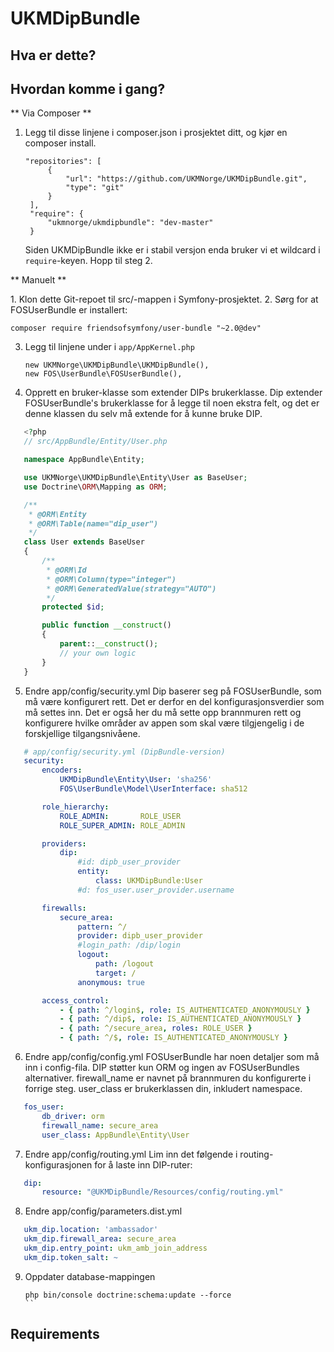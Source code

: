 UKMDipBundle
========================

Hva er dette?
-------------

Hvordan komme i gang?
---------------------

** Via Composer **

1.
   Legg til disse linjene i composer.json i prosjektet ditt, og kjør en composer install.

   ```composer
   "repositories": [
        {
            "url": "https://github.com/UKMNorge/UKMDipBundle.git",
            "type": "git"
        }
    ],
    "require": {
    	"ukmnorge/ukmdipbundle": "dev-master"
    }

   ``` 
   Siden UKMDipBundle ikke er i stabil versjon enda bruker vi et wildcard i `require`-keyen.
   Hopp til steg 2.

** Manuelt **

1. Klon dette Git-repoet til src/-mappen i Symfony-prosjektet.
2. Sørg for at FOSUserBundle er installert:

   `composer require friendsofsymfony/user-bundle "~2.0@dev"`

3. Legg til linjene under i `app/AppKernel.php`

   ```
   new UKMNorge\UKMDipBundle\UKMDipBundle(),
   new FOS\UserBundle\FOSUserBundle(),
   ```

4. Opprett en bruker-klasse som extender DIPs brukerklasse. 
   Dip extender FOSUserBundle's brukerklasse for å legge til noen ekstra felt, og det er denne klassen du selv må extende for å kunne bruke DIP.

 ```php
	<?php
	// src/AppBundle/Entity/User.php

	namespace AppBundle\Entity;

	use UKMNorge\UKMDipBundle\Entity\User as BaseUser;
	use Doctrine\ORM\Mapping as ORM;

	/**
	 * @ORM\Entity
	 * @ORM\Table(name="dip_user")
	 */
	class User extends BaseUser
	{
		/**
	     * @ORM\Id
	     * @ORM\Column(type="integer")
	     * @ORM\GeneratedValue(strategy="AUTO")
	     */
	    protected $id;

	    public function __construct()
	    {
	        parent::__construct();
	        // your own logic
	    }
	}

 ```

5. Endre app/config/security.yml
   Dip baserer seg på FOSUserBundle, som må være konfigurert rett. Det er derfor en del konfigurasjonsverdier som må settes inn.
   Det er også her du må sette opp brannmuren rett og konfigurere hvilke områder av appen som skal være tilgjengelig i de forskjellige tilgangsnivåene.

 ```yaml
    # app/config/security.yml (DipBundle-version)
    security:
	    encoders:
	        UKMDipBundle\Entity\User: 'sha256'
	        FOS\UserBundle\Model\UserInterface: sha512

	    role_hierarchy:
	        ROLE_ADMIN:       ROLE_USER
	        ROLE_SUPER_ADMIN: ROLE_ADMIN

	    providers:
	        dip:
	            #id: dipb_user_provider
	            entity:
	                class: UKMDipBundle:User
	            #d: fos_user.user_provider.username

	    firewalls:
	        secure_area:
	            pattern: ^/
	            provider: dipb_user_provider
	            #login_path: /dip/login
	            logout:
	                path: /logout
	                target: /
	            anonymous: true

	    access_control:
	        - { path: ^/login$, role: IS_AUTHENTICATED_ANONYMOUSLY }
	        - { path: ^/dip$, role: IS_AUTHENTICATED_ANONYMOUSLY }
	        - { path: ^/secure_area, roles: ROLE_USER }
	        - { path: ^/$, role: IS_AUTHENTICATED_ANONYMOUSLY }

 ```

6. Endre app/config/config.yml
   FOSUserBundle har noen detaljer som må inn i config-fila. DIP støtter kun ORM og ingen av FOSUserBundles alternativer.
   firewall_name er navnet på brannmuren du konfigurerte i forrige steg.
   user_class er brukerklassen din, inkludert namespace.

 ```yaml
    fos_user:
        db_driver: orm
        firewall_name: secure_area
        user_class: AppBundle\Entity\User
 ```

7. Endre app/config/routing.yml
   Lim inn det følgende i routing-konfigurasjonen for å laste inn DIP-ruter:

 ```yaml
 	dip:
    	resource: "@UKMDipBundle/Resources/config/routing.yml"
 ```

8. Endre app/config/parameters.dist.yml
 
 ```yaml
    ukm_dip.location: 'ambassador'
    ukm_dip.firewall_area: secure_area
    ukm_dip.entry_point: ukm_amb_join_address
    ukm_dip.token_salt: ~ 
 ```

9. Oppdater database-mappingen
   
   ```
   php bin/console doctrine:schema:update --force
   ``

Requirements
------------


